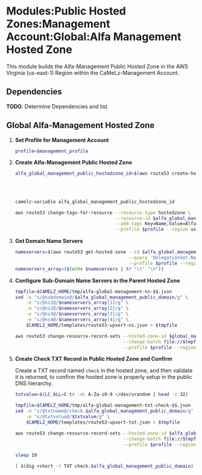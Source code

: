 # Modules:Public Hosted Zones:Management Account:Global:Alfa Management Hosted Zone

This module builds the Alfa-Management Public Hosted Zone in the AWS Virginia (us-east-1) Region within the
CaMeLz-Management Account.

## Dependencies

**TODO**: Determine Dependencies and list.

## Global Alfa-Management Hosted Zone

1. **Set Profile for Management Account**

    ```bash
    profile=$management_profile
    ```

1. **Create Alfa-Management Public Hosted Zone**

    ```bash
    alfa_global_management_public_hostedzone_id=$(aws route53 create-hosted-zone --name $alfa_global_management_public_domain \
                                                                                 --hosted-zone-config Comment="Public Zone for $alfa_global_management_public_domain",PrivateZone=false \
                                                                                 --caller-reference $(date +%s) \
                                                                                 --query 'HostedZone.Id' \
                                                                                 --profile $profile --region us-east-1 --output text | cut -f3 -d /)
    camelz-variable alfa_global_management_public_hostedzone_id

    aws route53 change-tags-for-resource --resource-type hostedzone \
                                         --resource-id $alfa_global_management_public_hostedzone_id \
                                         --add-tags Key=Name,Value=Alfa-Management-PublicHostedZone Key=Company,Value=Alfa Key=Environment,Value=Management \
                                         --profile $profile --region us-east-1 --output text
    ```

1. **Get Domain Name Servers**

    ```bash
    nameservers=$(aws route53 get-hosted-zone --id $alfa_global_management_public_hostedzone_id \
                                              --query 'DelegationSet.NameServers' \
                                              --profile $profile --region us-east-1 --output text)
    nameservers_array=($(echo $nameservers | tr "\t" "\n"))
    ```

1. **Configure Sub-Domain Name Servers in the Parent Hosted Zone**

    ```bash
    tmpfile=$CAMELZ_HOME/tmp/alfa-global-management-ns-$$.json
    sed -e "s/@subdomain@/$alfa_global_management_public_domain/g" \
        -e "s/@ns1@/$nameservers_array[1]/g" \
        -e "s/@ns2@/$nameservers_array[2]/g" \
        -e "s/@ns3@/$nameservers_array[3]/g" \
        -e "s/@ns4@/$nameservers_array[4]/g" \
        $CAMELZ_HOME/templates/route53-upsert-ns.json > $tmpfile

    aws route53 change-resource-record-sets --hosted-zone-id $global_management_public_hostedzone_id \
                                            --change-batch file://$tmpfile \
                                            --profile $profile --region us-east-1 --output text
    ```

1. **Create Check TXT Record in Public Hosted Zone and Confirm**

   Create a TXT record named `check` in the hosted zone, and then validate it is returned, to confirm the hosted zone is
   properly setup in the public DNS hierarchy.

    ```bash
    txtvalue=$(LC_ALL=C tr -dc A-Za-z0-9 </dev/urandom | head -c 32)

    tmpfile=$CAMELZ_HOME/tmp/alfa-global-management-txt-check-$$.json
    sed -e "s/@txtname@/check.$alfa_global_management_public_domain/g" \
        -e "s/@txtvalue@/$txtvalue/g" \
        $CAMELZ_HOME/templates/route53-upsert-txt.json > $tmpfile

    aws route53 change-resource-record-sets --hosted-zone-id $alfa_global_management_public_hostedzone_id \
                                            --change-batch file://$tmpfile \
                                            --profile $profile --region us-east-1 --output text

    sleep 10

    [ $(dig +short -t TXT check.$alfa_global_management_public_domain) = "\"$txtvalue\"" ] && echo "Check confirmed"
    ```
